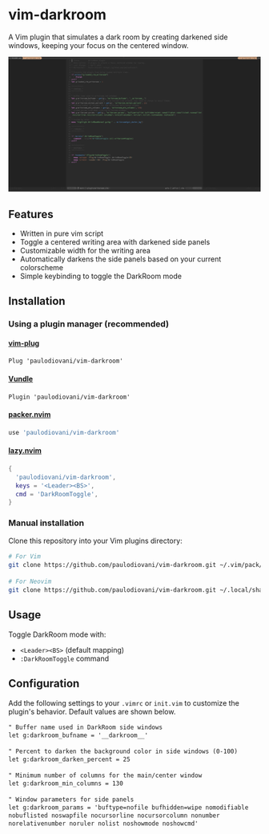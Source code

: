 # vim-darkroom

A Vim plugin that simulates a dark room by creating darkened side windows, keeping your focus on the centered window.

![screenshot-001](media/screenshot-001.png)

## Features

- Written in pure vim script
- Toggle a centered writing area with darkened side panels
- Customizable width for the writing area
- Automatically darkens the side panels based on your current colorscheme
- Simple keybinding to toggle the DarkRoom mode

## Installation

### Using a plugin manager (recommended)

#### [vim-plug](https://github.com/junegunn/vim-plug)

```vim
Plug 'paulodiovani/vim-darkroom'
```

#### [Vundle](https://github.com/VundleVim/Vundle.vim)

```vim
Plugin 'paulodiovani/vim-darkroom'
```

#### [packer.nvim](https://github.com/wbthomason/packer.nvim)

```lua
use 'paulodiovani/vim-darkroom'
```

#### [lazy.nvim](https://github.com/folke/lazy.nvim)

```lua
{
  'paulodiovani/vim-darkroom',
  keys = '<Leader><BS>',
  cmd = 'DarkRoomToggle',
}
```

### Manual installation

Clone this repository into your Vim plugins directory:

```bash
# For Vim
git clone https://github.com/paulodiovani/vim-darkroom.git ~/.vim/pack/plugins/start/vim-darkroom

# For Neovim
git clone https://github.com/paulodiovani/vim-darkroom.git ~/.local/share/nvim/site/pack/plugins/start/vim-darkroom
```

## Usage

Toggle DarkRoom mode with:
- `<Leader><BS>` (default mapping)
- `:DarkRoomToggle` command

## Configuration

Add the following settings to your `.vimrc` or `init.vim` to customize the plugin's behavior.
Default values are shown below.

```vim
" Buffer name used in DarkRoom side windows
let g:darkroom_bufname = '__darkroom__'

" Percent to darken the background color in side windows (0-100)
let g:darkroom_darken_percent = 25

" Minimum number of columns for the main/center window
let g:darkroom_min_columns = 130

" Window parameters for side panels
let g:darkroom_params = 'buftype=nofile bufhidden=wipe nomodifiable nobuflisted noswapfile nocursorline nocursorcolumn nonumber norelativenumber noruler nolist noshowmode noshowcmd'
```

